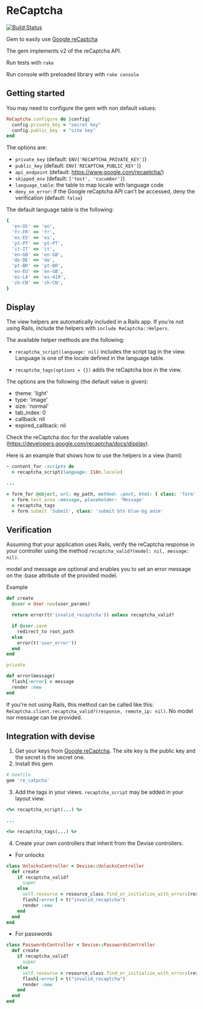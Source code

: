 # ReCaptcha

[![Build Status](https://travis-ci.org/textmaster/re_captcha.svg?branch=master)](https://travis-ci.org/textmaster/re_captcha)

Gem to easily use [Google reCaptcha](https://www.google.com/recaptcha/)

The gem implements v2 of the reCaptcha API.

Run tests with ``` rake ```

Run console with preloaded library with ``` rake console ```

## Getting started

You may need to configure the gem with non default values:

```ruby
ReCaptcha.configure do |config|
  config.private_key = "secret key"
  config.public_key  = "site key"
end

```

The options are:
- `private_key` (default: `ENV['RECAPTCHA_PRIVATE_KEY']`)
- `public_key` (default: `ENV['RECAPTCHA_PUBLIC_KEY']`)
- `api_endpoint` (default: https://www.google.com/recaptcha/)
- `skipped_env` (default: `['test', 'cucumber']`)
- `language_table`: the table to map locale with language code
- `deny_on_error`: if the Google reCaptcha API can't be accessed, deny the verification (default: `false`)

The default language table is the following:

```ruby
{
  'en-US' => 'en',
  'fr-FR' => 'fr',
  'es-ES' => 'es',
  'pt-PT' => 'pt-PT',
  'it-IT' => 'it',
  'en-GB' => 'en-GB',
  'de-DE' => 'de',
  'pt-BR' => 'pt-BR',
  'en-EU' => 'en-GB',
  'es-LA' => 'es-419',
  'zh-CN' => 'zh-CN',
}
```

## Display

The view helpers are automatically included in a Rails app.  If you're not using Rails, include the helpers with ```include ReCaptcha::Helpers```.

The available helper methods are the following:

- ```recaptcha_script(language: nil)``` includes the script tag in the view.  Language is one of the locale defined in the language table.

- ```recaptcha_tags(options = {})``` adds the reCaptcha box in the view.

The options are the following (the default value is given):
- theme: 'light'
- type: 'image'
- size: 'normal'
- tab_index: 0
- callback: nil
- expired_callback: nil

Check the reCaptcha doc for the available values (https://developers.google.com/recaptcha/docs/display).

Here is an example that shows how to use the helpers in a view (haml)
```ruby
- content_for :scripts do
  = recaptcha_script(language: I18n.locale)

...

= form_for @object, url: my_path, method: :post, html: { class: 'form' } do |form|
  = form.text_area :message, placeholder: 'Message'
  = recaptcha_tags
  = form.submit 'Submit', class: 'submit btn blue-bg anim'
```

## Verification

Assuming that your application uses Rails, verify the reCaptcha response in your controller using the method ```recaptcha_valid?(model: nil, message: nil)```.

model and message are optional and enables you to set an error message on the :base attribute of the provided model.

Example
```ruby
def create
  @user = User.new(user_params)

  return error(t('invalid_recaptcha')) unless recaptcha_valid?

  if @user.save
    redirect_to root_path
  else
    error(t('user_error'))
  end
end

private

def error(message)
  flash[:error] = message
  render :new
end
```

If you're not using Rails, this method can be called like this: ```ReCaptcha.client.recaptcha_valid?(response, remote_ip: nil)```.  No model nor message can be provided.

## Integration with devise

1. Get your keys from [Google reCaptcha](https://www.google.com/recaptcha/).  The site key is the public key and the secret is the secret one.
2. Install this gem
```ruby
# Gemfile
gem 're_catpcha'
```
3. Add the tags in your views.  ```recaptcha_script``` may be added in your layout view.
```ruby
<%= recaptcha_script(...) %>

...

<%= recaptcha_tags(...) %>
```
4. Create your own controllers that inherit from the Devise controllers.
  - For unlocks
  ```ruby
  class UnlocksController < Devise::UnlocksController
    def create
      if recaptcha_valid?
        super
      else
        self.resource = resource_class.find_or_initialize_with_errors(resource_class.unlock_keys, resource_params, :not_found)
        flash[:error] = t("invalid_recaptcha")
        render :new
      end
    end
  end

  ```
  - For passwords
  ```ruby
  class PasswordsController < Devise::PasswordsController
    def create
      if recaptcha_valid?
        super
      else
        self.resource = resource_class.find_or_initialize_with_errors(resource_class.unlock_keys, resource_params, :not_found)
        flash[:error] = t("invalid_recaptcha")
        render :new
      end
    end
  end
  ```
